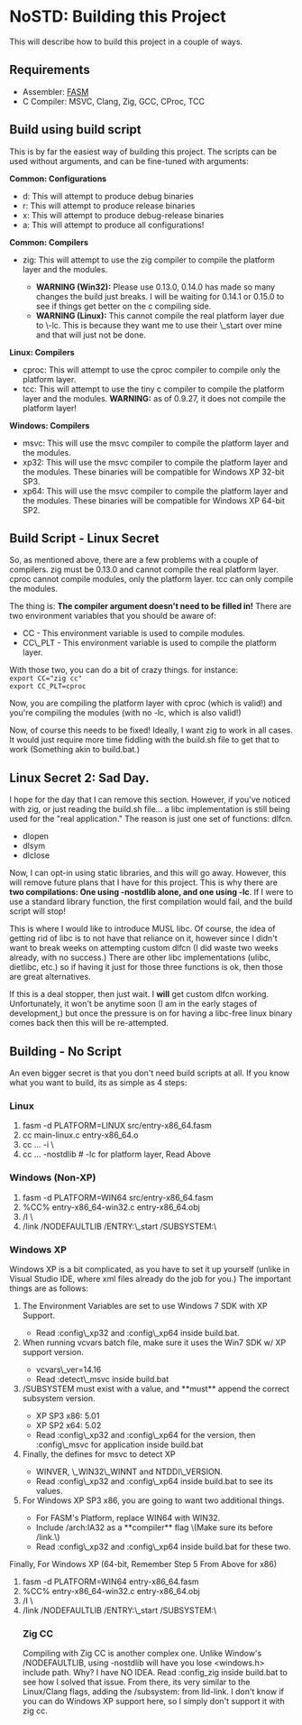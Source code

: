 # NoSTD: Building this Project

This will describe how to build this project in a couple of ways.  

## Requirements
<ul>
    <li>Assembler: <a href="https://flatassembler.net/">FASM</a></li>
    <li>C Compiler: MSVC, Clang, Zig, GCC, CProc, TCC</li>
</ul>

## Build using build script
This is by far the easiest way of building this project. The scripts can
be used without arguments, and can be fine-tuned with arguments:  

<p><b>Common: Configurations</b></p>
<ul>
    <li>d: This will attempt to produce debug binaries</li>
    <li>r: This will attempt to produce release binaries</li>
    <li>x: This will attempt to produce debug-release binaries</li>
    <li>a: This will attempt to produce all configurations!</li>
</ul>

<p><b>Common: Compilers</b></p>
<ul>
    <li>
        zig: This will attempt to use the zig compiler to compile the
        platform layer and the modules.
    </li>
    <ul>
        <li>
            <b>WARNING (Win32):</b> Please use 0.13.0, 0.14.0 has made
            so many changes the build just breaks. I will be waiting
            for 0.14.1 or 0.15.0 to see if things get better on the c
            compiling side.
        </li>
        <li>
            <b>WARNING (Linux):</b> This cannot compile the real
            platform layer due to \-lc. This is because they want me to
            use their \_start over mine and that will just not be done.
        </li>
    </ul>
</ul>

<p><b>Linux: Compilers</b></p>
<ul>
    <li>
        cproc: This will attempt to use the cproc compiler to compile only
        the platform layer.
    </li>
    <li>
        tcc: This will attempt to use the tiny c compiler to compile the
        platform layer and the modules. <b>WARNING:</b> as of 0.9.27, it
        does not compile the platform layer!
    </li>
</ul>

<p><b>Windows: Compilers</b></p>
<ul>
    <li>
        msvc: This will use the msvc compiler to compile the platform layer
        and the modules.
    </li>
    <li>
        xp32: This will use the msvc compiler to compile the platform layer
        and the modules. These binaries will be compatible for Windows XP
        32-bit SP3.
    </li>
    <li>
        xp64: This will use the msvc compiler to compile the platform layer
        and the modules. These binaries will be compatible for Windows XP
        64-bit SP2.
    </li>
</ul>

## Build Script - Linux Secret  
So, as mentioned above, there are a few problems with a couple of compilers.
zig must be 0.13.0 and cannot compile the real platform layer. cproc cannot
compile modules, only the platform layer. tcc can only compile the
modules.  

The thing is: <b>The compiler argument doesn't need to be filled in!</b>
There are two environment variables that you should be aware of:  
<ul>
    <li>
        CC - This environment variable is used to compile modules.
    </li>
    <li>
        CC\_PLT - This environment variable is used to compile the platform
        layer.
    </li>
</ul>

With those two, you can do a bit of crazy things. for instance:  
`export CC="zig cc"`  
`export CC_PLT=cproc`  

Now, you are compiling the platform layer with cproc \(which is valid!\) and
you're compiling the modules \(with no \-lc, which is also valid!\)  

Now, of course this needs to be fixed! Ideally, I want zig to work in all
cases. It would just require more time fiddling with the build.sh file to
get that to work \(Something akin to build.bat.\)  

## Linux Secret 2: Sad Day.
I hope for the day that I can remove this section. However, if you've
noticed with zig, or just reading the build.sh file... a libc implementation
is still being used for the "real application." The reason is just one set
of functions: dlfcn.  
<ul>
    <li>dlopen</li>
    <li>dlsym</li>
    <li>dlclose</li>
</ul>

Now, I can opt-in using static libraries, and this will go away. However,
this will remove future plans that I have for this project. This is why
there are **two compilations: One using -nostdlib alone, and one using -lc**.
If I were to use a standard library function, the first compilation would
fail, and the build script will stop!  

This is where I would like to introduce MUSL libc. Of course, the idea of
getting rid of libc is to not have that reliance on it, however since I
didn't want to break weeks on attempting custom dlfcn \(I did waste
two weeks already, with no success.\) There are other libc implementations
\(ulibc, dietlibc, etc.\) so if having it just for those three functions
is ok, then those are great alternatives.  

If this is a deal stopper, then just wait. I **will** get custom dlfcn
working. Unfortunately, it won't be anytime soon \(I am in the early
stages of development,\) but once the pressure is on for having a libc-free
linux binary comes back then this will be re-attempted.  

## Building - No Script  
An even bigger secret is that you don't need build scripts at all. If you
know what you want to build, its as simple as 4 steps:  

### Linux  
<ol>
    <li>fasm -d PLATFORM=LINUX src/entry-x86_64.fasm</li>
    <li>cc main-linux.c entry-x86_64.o</li>
    <li>cc ... -i \<Include Dir\></li>
    <li>cc ... -nostdlib # -lc for platform layer, Read Above</li>
</ol>

### Windows (Non-XP)  
<ol>
    <li>fasm -d PLATFORM=WIN64 src/entry-x86_64.fasm</li>
    <li>%CC% entry-x86_64-win32.c entry-x86_64.obj</li>
    <li>/I \<Include Dir\></li>
    <li>/link /NODEFAULTLIB /ENTRY:\_start /SUBSYSTEM:\<subsystem\></li>
</ol>

### Windows XP  
Windows XP is a bit complicated, as you have to set it up yourself \(unlike
in Visual Studio IDE, where xml files already do the job for you.\) The
important things are as follows:  
<ol>
    <li>
        The Environment Variables are set to use Windows 7 SDK with XP
        Support.
    </li>
    <ul>
        <li>Read :config\_xp32 and :config\_xp64 inside build.bat.</li>
    </ul>
    <li>
        When running vcvars batch file, make sure it uses the Win7 SDK w/ XP
        support version.
    </li>
    <ul>
        <li>vcvars\_ver=14.16</li>
        <li>Read :detect\_msvc inside build.bat</li>
    </ul>
    <li>
        /SUBSYSTEM must exist with a value, and **must** append the correct
        subsystem version.
    </li>
    <ul>
        <li>XP SP3 x86: 5.01</li>
        <li>XP SP2 x64: 5.02</li>
        <li>
            Read :config\_xp32 and :config\_xp64 for the version, then
            :config\_msvc for application inside build.bat
        </li>
    </ul>
    <li>Finally, the defines for msvc to detect XP</li>
    <ul>
        <li>WINVER, \_WIN32\_WINNT and NTDDI\_VERSION.</li>
        <li>Read :config\_xp32 and :config\_xp64 inside build.bat to see
            its values.
        </li>
    </ul>
    <li>
        For Windows XP SP3 x86, you are going to want two additional
        things.
    </li>
    <ul>
        <li>For FASM's Platform, replace WIN64 with WIN32.</li>
        <li>
            Include /arch:IA32 as a **compiler** flag \(Make sure its
            before /link.\)
        </li>
        <li>
            Read :config\_xp32 and :config\_xp64 inside build.bat for
            these two.
        </li>
    </ul>
</ol>

Finally, For Windows XP \(64-bit, Remember Step 5 From Above for x86\)  
<ol>
    <li>fasm -d PLATFORM=WIN64 entry-x86_64.fasm</li>
    <li>%CC% entry-x86_64-win32.c entry-x86_64.obj</li>
    <li>/I \<Include Dir\></li>
    <li>/link /NODEFAULTLIB /ENTRY:\_start /SUBSYSTEM:\<subsystem\></li>

### Zig CC
Compiling with Zig CC is another complex one. Unlike Window's
/NODEFAULTLIB, using -nostdlib will have you lose \<windows.h\> include
path. Why? I have NO IDEA. Read :config_zig inside build.bat to see how I
solved that issue. From there, its very similar to the Linux/Clang flags,
adding the /subsystem:<subsystem> from lld-link. I don't know if you can do
Windows XP support here, so I simply don't support it with zig cc.  

